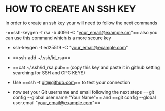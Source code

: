  # HOW TO CREATE AN SSH KEY 
 In order to create an ssh key your will need to follow the next commands
  
  -==ssh-keygen -t rsa -b 4096 -C "your_email@example.cm"==
  also you can use this command which is a more secure key
   - ssh-keygen -t ed25519 -C "your_email@example.com"

  - ==ssh-add ~/.ssh/id_rsa==
  - ==cat ~/.ssh/id_rsa.pub== (copy this key and paste it in github setting searching for SSH and GPG KEYS)
  - Use ==ssh -t git@github.com== to test your connection 
  - now set your Git username and email following the next steps ==git config --global user.name "Your Name"== and ==git config --global user.email "your_email@example.com"==


  
  
